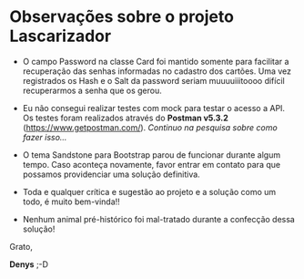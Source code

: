 # Observações sobre o projeto Lascarizador

- O campo Password na classe Card foi mantido somente para facilitar a recuperação das senhas informadas no cadastro dos cartões.
Uma vez registrados os Hash e o Salt da password seriam muuuuiiitoooo difícil recuperarmos a senha que os gerou.

- Eu não consegui realizar testes com mock para testar o acesso a API. Os testes foram realizados através do **Postman v5.3.2** (https://www.getpostman.com/). _Continuo na pesquisa sobre como fazer isso..._

- O tema Sandstone para Bootstrap parou de funcionar durante algum tempo. Caso aconteça novamente, favor entrar em contato para que possamos providenciar uma solução definitiva.

- Toda e qualquer crítica e sugestão ao projeto e a solução como um todo, é muito bem-vinda!!

- Nenhum animal pré-histórico foi mal-tratado durante a confecção dessa solução!

Grato,

__**Denys**__ ;-D
